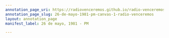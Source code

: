 ```yaml
---
annotation_page_uri: https://radiovenceremos.github.io/radio-venceremos-espanol-2/annotations/26-de-mayo-1981-pm-canvas-1-radio-venceremos.json
annotation_page_slug: 26-de-mayo-1981-pm-canvas-1-radio-venceremos
layout: annotation_page
manifest_label: 26 de mayo, 1981 - PM

---
```

